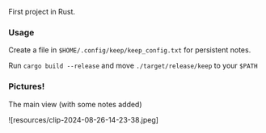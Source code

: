 First project in Rust.

### Usage
Create a file in `$HOME/.config/keep/keep_config.txt` for persistent notes.

Run `cargo build --release` and move `./target/release/keep` to your `$PATH`

### Pictures!
The main view (with some notes added)

![resources/clip-2024-08-26-14-23-38.jpeg]
